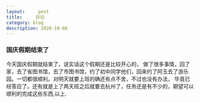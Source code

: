 ```yaml
---
layout:     post
title:     日记
category: blog
description: 2020-10-08   
---
```


### 国庆假期结束了
  今天国庆假期就结束了，说实话这个假期还是比较开心的， 做了很多事情，回了家，去了省图书馆，去了市图书馆，约了初中同学他们，回来约了阿玉去了游乐园。一切都很顺利。对明天就要上班的确还有点不舍，不过也没有办法， 毕竟已经答应了。还有就是上了两天班之后就要去杭州了，任务还是有不少的，期望可以顺利的完成这些东西,以上.
